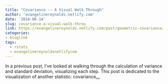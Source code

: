 ```yaml
---
title: "Covariance -- A Visual Walk Through"
author: 'evangelinereynolds.netlify.com'
date: '2018-06-14'
slug: covariance-a-visual-walk-throu
link: https://evangelinereynolds.netlify.com/post/geometric-covariance/
categories:
- bloglink
tags:
  - rstats
  - evangelinereynoldsnetlifycom
---
```


In a previous post, I’ve looked at walking through the calculation of variance and standard deviation, visualizing each step. This post is dedicated to the visualization of another statistic: covariance[... <i class="fas fa-external-link-alt"></i>](https://evangelinereynolds.netlify.com/post/geometric-covariance/)


